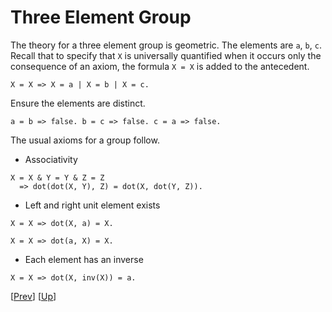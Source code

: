# Three Element Group

The theory for a three element group is geometric.  The elements are
`a`, `b`, `c`.  Recall that to specify that `X` is universally
quantified when it occurs only the consequence of an axiom, the
formula `X = X` is added to the antecedent.

```
X = X => X = a | X = b | X = c.
```

Ensure the elements are distinct.

```
a = b => false. b = c => false. c = a => false.
```

The usual axioms for a group follow.

* Associativity
```
X = X & Y = Y & Z = Z
  => dot(dot(X, Y), Z) = dot(X, dot(Y, Z)).
```

* Left and right unit element exists

```
X = X => dot(X, a) = X.

X = X => dot(a, X) = X.
```

* Each element has an inverse

```
X = X => dot(X, inv(X)) = a.
```

\[[Prev](non_minimal.md)\]
\[[Up](README.md)\]
